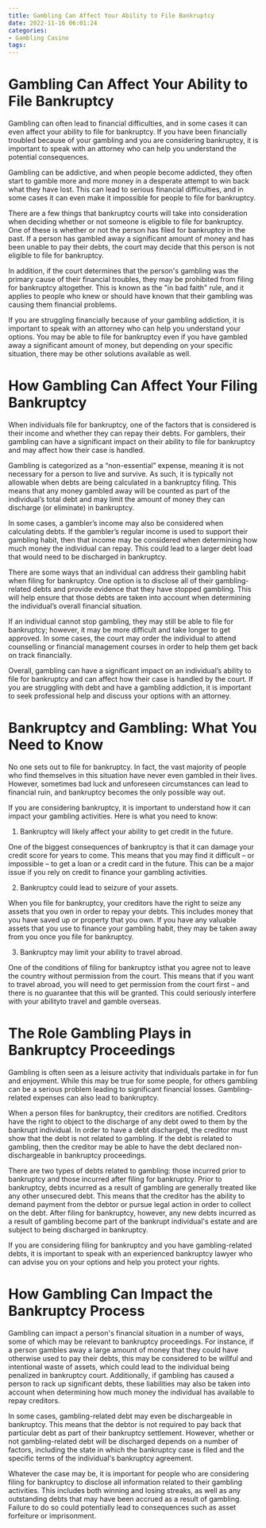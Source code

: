 ```yaml
---
title: Gambling Can Affect Your Ability to File Bankruptcy
date: 2022-11-16 06:01:24
categories:
- Gambling Casino
tags:
---
```



#  Gambling Can Affect Your Ability to File Bankruptcy

Gambling can often lead to financial difficulties, and in some cases it can even affect your ability to file for bankruptcy. If you have been financially troubled because of your gambling and you are considering bankruptcy, it is important to speak with an attorney who can help you understand the potential consequences.

Gambling can be addictive, and when people become addicted, they often start to gamble more and more money in a desperate attempt to win back what they have lost. This can lead to serious financial difficulties, and in some cases it can even make it impossible for people to file for bankruptcy.

There are a few things that bankruptcy courts will take into consideration when deciding whether or not someone is eligible to file for bankruptcy. One of these is whether or not the person has filed for bankruptcy in the past. If a person has gambled away a significant amount of money and has been unable to pay their debts, the court may decide that this person is not eligible to file for bankruptcy.

In addition, if the court determines that the person's gambling was the primary cause of their financial troubles, they may be prohibited from filing for bankruptcy altogether. This is known as the "in bad faith" rule, and it applies to people who knew or should have known that their gambling was causing them financial problems.

If you are struggling financially because of your gambling addiction, it is important to speak with an attorney who can help you understand your options. You may be able to file for bankruptcy even if you have gambled away a significant amount of money, but depending on your specific situation, there may be other solutions available as well.

#  How Gambling Can Affect Your Filing Bankruptcy

When individuals file for bankruptcy, one of the factors that is considered is their income and whether they can repay their debts. For gamblers, their gambling can have a significant impact on their ability to file for bankruptcy and may affect how their case is handled.

Gambling is categorized as a “non-essential” expense, meaning it is not necessary for a person to live and survive. As such, it is typically not allowable when debts are being calculated in a bankruptcy filing. This means that any money gambled away will be counted as part of the individual’s total debt and may limit the amount of money they can discharge (or eliminate) in bankruptcy.

In some cases, a gambler’s income may also be considered when calculating debts. If the gambler’s regular income is used to support their gambling habit, then that income may be considered when determining how much money the individual can repay. This could lead to a larger debt load that would need to be discharged in bankruptcy.

There are some ways that an individual can address their gambling habit when filing for bankruptcy. One option is to disclose all of their gambling-related debts and provide evidence that they have stopped gambling. This will help ensure that those debts are taken into account when determining the individual’s overall financial situation.

If an individual cannot stop gambling, they may still be able to file for bankruptcy; however, it may be more difficult and take longer to get approved. In some cases, the court may order the individual to attend counselling or financial management courses in order to help them get back on track financially.

Overall, gambling can have a significant impact on an individual’s ability to file for bankruptcy and can affect how their case is handled by the court. If you are struggling with debt and have a gambling addiction, it is important to seek professional help and discuss your options with an attorney.

#  Bankruptcy and Gambling: What You Need to Know

No one sets out to file for bankruptcy. In fact, the vast majority of people who find themselves in this situation have never even gambled in their lives. However, sometimes bad luck and unforeseen circumstances can lead to financial ruin, and bankruptcy becomes the only possible way out.

If you are considering bankruptcy, it is important to understand how it can impact your gambling activities. Here is what you need to know:

1. Bankruptcy will likely affect your ability to get credit in the future.

One of the biggest consequences of bankruptcy is that it can damage your credit score for years to come. This means that you may find it difficult – or impossible – to get a loan or a credit card in the future. This can be a major issue if you rely on credit to finance your gambling activities.

2. Bankruptcy could lead to seizure of your assets.

When you file for bankruptcy, your creditors have the right to seize any assets that you own in order to repay your debts. This includes money that you have saved up or property that you own. If you have any valuable assets that you use to finance your gambling habit, they may be taken away from you once you file for bankruptcy.

3. Bankruptcy may limit your ability to travel abroad.

One of the conditions of filing for bankruptcy isthat you agree not to leave the country without permission from the court. This means that if you want to travel abroad, you will need to get permission from the court first – and there is no guarantee that this will be granted. This could seriously interfere with your abilityto travel and gamble overseas.

#  The Role Gambling Plays in Bankruptcy Proceedings

Gambling is often seen as a leisure activity that individuals partake in for fun and enjoyment. While this may be true for some people, for others gambling can be a serious problem leading to significant financial losses. Gambling-related expenses can also lead to bankruptcy.

When a person files for bankruptcy, their creditors are notified. Creditors have the right to object to the discharge of any debt owed to them by the bankrupt individual. In order to have a debt discharged, the creditor must show that the debt is not related to gambling. If the debt is related to gambling, then the creditor may be able to have the debt declared non-dischargeable in bankruptcy proceedings.

There are two types of debts related to gambling: those incurred prior to bankruptcy and those incurred after filing for bankruptcy. Prior to bankruptcy, debts incurred as a result of gambling are generally treated like any other unsecured debt. This means that the creditor has the ability to demand payment from the debtor or pursue legal action in order to collect on the debt. After filing for bankruptcy, however, any new debts incurred as a result of gambling become part of the bankrupt individual's estate and are subject to being discharged in bankruptcy.

If you are considering filing for bankruptcy and you have gambling-related debts, it is important to speak with an experienced bankruptcy lawyer who can advise you on your options and help you protect your rights.

#  How Gambling Can Impact the Bankruptcy Process

Gambling can impact a person's financial situation in a number of ways, some of which may be relevant to bankruptcy proceedings. For instance, if a person gambles away a large amount of money that they could have otherwise used to pay their debts, this may be considered to be willful and intentional waste of assets, which could lead to the individual being penalized in bankruptcy court. Additionally, if gambling has caused a person to rack up significant debts, these liabilities may also be taken into account when determining how much money the individual has available to repay creditors.

In some cases, gambling-related debt may even be dischargeable in bankruptcy. This means that the debtor is not required to pay back that particular debt as part of their bankruptcy settlement. However, whether or not gambling-related debt will be discharged depends on a number of factors, including the state in which the bankruptcy case is filed and the specific terms of the individual's bankruptcy agreement.

Whatever the case may be, it is important for people who are considering filing for bankruptcy to disclose all information related to their gambling activities. This includes both winning and losing streaks, as well as any outstanding debts that may have been accrued as a result of gambling. Failure to do so could potentially lead to consequences such as asset forfeiture or imprisonment.